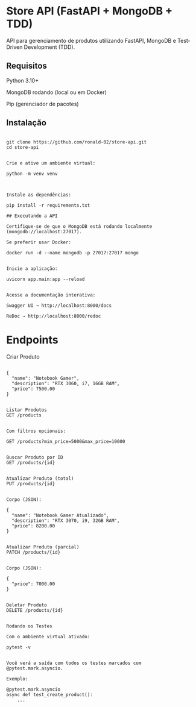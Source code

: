 # Store API (FastAPI + MongoDB + TDD)

API para gerenciamento de produtos utilizando FastAPI, MongoDB e Test-Driven Development (TDD).


## Requisitos

Python 3.10+

MongoDB rodando (local ou em Docker)

Pip (gerenciador de pacotes)


## Instalação

```Clone o repositório:

git clone https://github.com/ronald-02/store-api.git
cd store-api


Crie e ative um ambiente virtual:

python -m venv venv



Instale as dependências:

pip install -r requirements.txt

## Executando a API

Certifique-se de que o MongoDB está rodando localmente (mongodb://localhost:27017).

Se preferir usar Docker:

docker run -d --name mongodb -p 27017:27017 mongo


Inicie a aplicação:

uvicorn app.main:app --reload


Acesse a documentação interativa:

Swagger UI → http://localhost:8000/docs

ReDoc → http://localhost:8000/redoc

```



# Endpoints


Criar Produto

```POST /products

{
  "name": "Notebook Gamer",
  "description": "RTX 3060, i7, 16GB RAM",
  "price": 7500.00
}


Listar Produtos
GET /products


Com filtros opcionais:

GET /products?min_price=5000&max_price=10000


Buscar Produto por ID
GET /products/{id}


Atualizar Produto (total)
PUT /products/{id}


Corpo (JSON):

{
  "name": "Notebook Gamer Atualizado",
  "description": "RTX 3070, i9, 32GB RAM",
  "price": 8200.00
}


Atualizar Produto (parcial)
PATCH /products/{id}


Corpo (JSON):

{
  "price": 7000.00
}


Deletar Produto
DELETE /products/{id}


Rodando os Testes

Com o ambiente virtual ativado:

pytest -v


Você verá a saída com todos os testes marcados com @pytest.mark.asyncio.

Exemplo:

@pytest.mark.asyncio
async def test_create_product():
    ...
